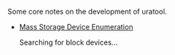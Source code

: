 
Some core notes on the development of uratool.

- [Mass Storage Device Enumeration](https://stackoverflow.com/questions/20562263/enumerate-usb-flash-drives-programatically-using-libudev-in-linux)
    
    Searching for block devices...
